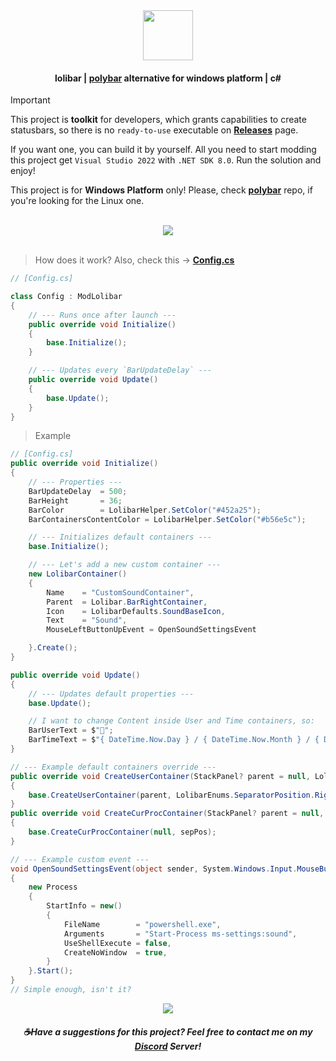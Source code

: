 <div align=center><img src="https://github.com/user-attachments/assets/7e5daeb0-ee0c-4e9c-b584-21164433649d" height=80 /></div>

#### <div align=center>lolibar | [polybar](https://github.com/polybar/polybar) alternative for windows platform | c#</div>

> [!IMPORTANT]  
> This project is **toolkit** for developers, which grants capabilities to create statusbars, so there is no `ready-to-use` executable on **[Releases](https://github.com/supchyan/lolibar/releases)** page.
>
> If you want one, you can build it by yourself. All you need to start modding this project get `Visual Studio 2022` with `.NET SDK 8.0`. Run the solution and enjoy!
> 
> This project is for **Windows Platform** only! Please, check **[polybar](https://github.com/polybar/polybar)** repo, if you're looking for the Linux one.

</br>
<div align=center><img src="https://github.com/user-attachments/assets/61c31ab5-b0aa-420f-81c0-5cd19cd136f4" /></div>

</br>

> How does it work? Also, check this → **[Config.cs](https://github.com/supchyan/lolibar/blob/master/Mods/Config.cs)**
```csharp
// [Config.cs]

class Config : ModLolibar
{
    // --- Runs once after launch ---
    public override void Initialize()
    {
        base.Initialize();
    }

    // --- Updates every `BarUpdateDelay` ---
    public override void Update()
    {
        base.Update();
    }
}
```

> Example
```csharp
// [Config.cs]
public override void Initialize()
{
    // --- Properties ---
    BarUpdateDelay  = 500;
    BarHeight       = 36;
    BarColor        = LolibarHelper.SetColor("#452a25");
    BarContainersContentColor = LolibarHelper.SetColor("#b56e5c");

    // --- Initializes default containers ---
    base.Initialize();

    // --- Let's add a new custom container ---
    new LolibarContainer()
    {
        Name    = "CustomSoundContainer",
        Parent  = Lolibar.BarRightContainer,
        Icon    = LolibarDefaults.SoundBaseIcon,
        Text    = "Sound",
        MouseLeftButtonUpEvent = OpenSoundSettingsEvent

    }.Create();
}

public override void Update()
{
    // --- Updates default properties ---
    base.Update();

    // I want to change Content inside User and Time containers, so:
    BarUserText = $"🐳";
    BarTimeText = $"{ DateTime.Now.Day } / { DateTime.Now.Month } / { DateTime.Now.Year } { DateTime.Now.DayOfWeek }";
}

// --- Example default containers override ---
public override void CreateUserContainer(StackPanel? parent = null, LolibarEnums.SeparatorPosition? sepPos = null)
{
    base.CreateUserContainer(parent, LolibarEnums.SeparatorPosition.Right);
}
public override void CreateCurProcContainer(StackPanel? parent = null, LolibarEnums.SeparatorPosition? sepPos = null)
{
    base.CreateCurProcContainer(null, sepPos);
}

// --- Example custom event ---
void OpenSoundSettingsEvent(object sender, System.Windows.Input.MouseButtonEventArgs e)
{
    new Process
    {
        StartInfo = new()
        {
            FileName        = "powershell.exe",
            Arguments       = "Start-Process ms-settings:sound",
            UseShellExecute = false,
            CreateNoWindow  = true,
        }
    }.Start();
}
// Simple enough, isn't it?
```

<div align=center><img src="https://github.com/user-attachments/assets/244f5cd3-9a2a-47a4-851b-c1f604418d56" /></div>

##### <div align=center> ☕Have a suggestions for this project? Feel free to contact me on my [Discord](https://discord.gg/dGF8p9UGyM) Server!</div>

